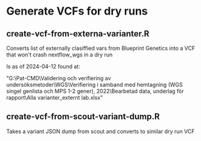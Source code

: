 # Generate VCFs for dry runs

## create-vcf-from-externa-varianter.R

Converts list of externally clasiffied vars from Blueprint Genetics into a VCF that won't crash nextflow_wgs in a dry run

Is as of 2024-04-12 found at:

"G:\Pat-CMD\Validering och verifiering av undersöksmetoder\WGS\Verifiering i samband med hemtagning (WGS singel genlista och MPS 1-2 gener), 2022\Bearbetad data, underlag för rapport\Alla varianter_externt lab.xlsx"

## create-vcf-from-scout-variant-dump.R

Takes a variant JSON dump from scout and converts to similar dry run VCF

